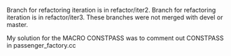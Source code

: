 Branch for refactoring iteration is in refactor/iter2.
Branch for refactoring iteration is in refactor/iter3.
These branches were not merged with devel or master.

My solution for the MACRO CONSTPASS was to comment out CONSTPASS in
passenger_factory.cc
